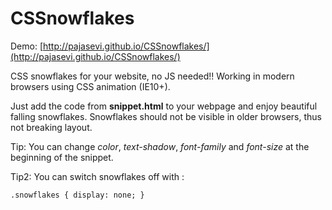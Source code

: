 CSSnowflakes
=============

Demo: [http://pajasevi.github.io/CSSnowflakes/](http://pajasevi.github.io/CSSnowflakes/)

CSS snowflakes for your website, no JS needed!! Working in modern browsers using CSS animation (IE10+).

Just add the code from __snippet.html__ to your webpage and enjoy beautiful falling snowflakes. Snowflakes should not be visible in older browsers, thus not breaking layout.

Tip: You can change *color*, *text-shadow*, *font-family* and *font-size* at the beginning of the snippet.

Tip2: You can switch snowflakes off with :

    .snowflakes { display: none; }

